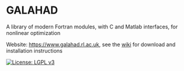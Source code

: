 # GALAHAD
A library of modern Fortran modules, with C and Matlab interfaces, for nonlinear optimization

Website: https://www.galahad.rl.ac.uk, see the [wiki](https://github.com/ralna/GALAHAD/wiki) for download and installation instructions

[![License: LGPL v3](https://img.shields.io/badge/License-LGPL%20v3-blue.svg)](https://www.gnu.org/licenses/lgpl-3.0) 

